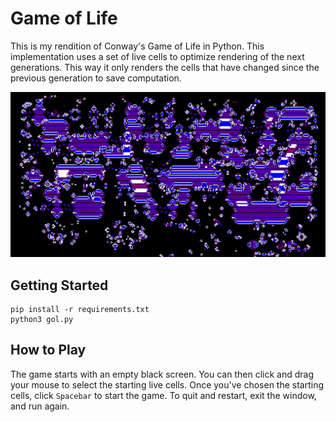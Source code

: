 # Game of Life

This is my rendition of Conway's Game of Life in Python. This implementation uses a set of live cells to optimize rendering of the next generations. This way it only renders the cells that have changed since the previous generation to save computation.

![A picture of the middle of a game of life!](./preview.JPG)

## Getting Started

```
pip install -r requirements.txt
python3 gol.py
```

## How to Play

The game starts with an empty black screen. You can then click and drag your mouse to select the starting live cells. Once you've chosen the starting cells, click `Spacebar` to start the game. To quit and restart, exit the window, and run again.
